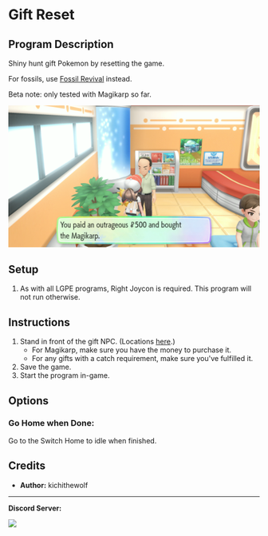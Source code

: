 # Gift Reset

## Program Description

Shiny hunt gift Pokemon by resetting the game.

For fossils, use [Fossil Revival](FossilRevival.md) instead.

Beta note: only tested with Magikarp so far.

<img src="images/GiftReset-0.png">

## Setup

1. As with all LGPE programs, Right Joycon is required. This program will not run otherwise.

## Instructions

1. Stand in front of the gift NPC. (Locations [here](https://www.serebii.net/letsgopikachueevee/gift.shtml).)
    - For Magikarp, make sure you have the money to purchase it.
    - For any gifts with a catch requirement, make sure you've fulfilled it.
2. Save the game.
3. Start the program in-game.

## Options

### Go Home when Done:

Go to the Switch Home to idle when finished.


## Credits

- **Author:** kichithewolf


<hr>

**Discord Server:** 

[<img src="https://canary.discordapp.com/api/guilds/695809740428673034/widget.png?style=banner2">](https://discord.gg/cQ4gWxN)
